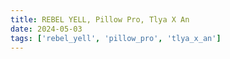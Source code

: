 ```yaml
---
title: REBEL YELL, Pillow Pro, Tlya X An
date: 2024-05-03
tags: ['rebel_yell', 'pillow_pro', 'tlya_x_an']
---
```


